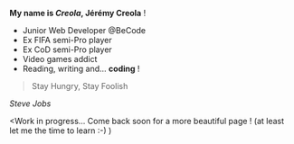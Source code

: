 **My name is _Creola_, Jérémy Creola** !

* Junior Web Developer @BeCode
* Ex FIFA semi-Pro player
* Ex CoD semi-Pro player
* Video games addict
* Reading, writing and... **coding** !

> Stay Hungry, Stay Foolish

_Steve Jobs_

<Work in progress... Come back soon for a more beautiful page ! (at least let me the time to learn :-) )
